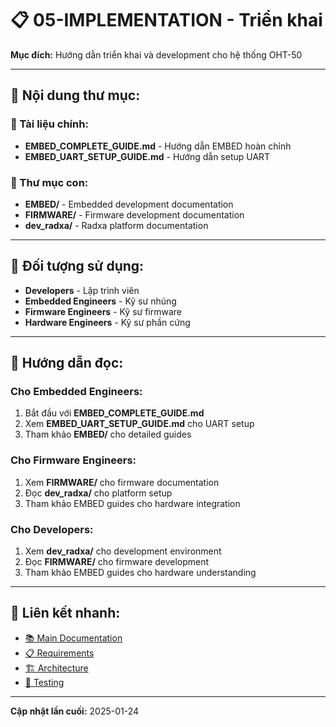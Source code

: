# 📋 05-IMPLEMENTATION - Triển khai

**Mục đích:** Hướng dẫn triển khai và development cho hệ thống OHT-50

---

## 📁 **Nội dung thư mục:**

### **📄 Tài liệu chính:**
- **EMBED_COMPLETE_GUIDE.md** - Hướng dẫn EMBED hoàn chỉnh
- **EMBED_UART_SETUP_GUIDE.md** - Hướng dẫn setup UART

### **📄 Thư mục con:**
- **EMBED/** - Embedded development documentation
- **FIRMWARE/** - Firmware development documentation
- **dev_radxa/** - Radxa platform documentation

---

## 🎯 **Đối tượng sử dụng:**
- **Developers** - Lập trình viên
- **Embedded Engineers** - Kỹ sư nhúng
- **Firmware Engineers** - Kỹ sư firmware
- **Hardware Engineers** - Kỹ sư phần cứng

---

## 📖 **Hướng dẫn đọc:**

### **Cho Embedded Engineers:**
1. Bắt đầu với **EMBED_COMPLETE_GUIDE.md**
2. Xem **EMBED_UART_SETUP_GUIDE.md** cho UART setup
3. Tham khảo **EMBED/** cho detailed guides

### **Cho Firmware Engineers:**
1. Xem **FIRMWARE/** cho firmware documentation
2. Đọc **dev_radxa/** cho platform setup
3. Tham khảo EMBED guides cho hardware integration

### **Cho Developers:**
1. Xem **dev_radxa/** cho development environment
2. Đọc **FIRMWARE/** cho firmware development
3. Tham khảo EMBED guides cho hardware understanding

---

## 🔗 **Liên kết nhanh:**
- [📚 Main Documentation](../README.md)
- [📋 Requirements](../02-REQUIREMENTS/)
- [🏗️ Architecture](../03-ARCHITECTURE/)
- [🧪 Testing](../06-TESTING/)

---

**Cập nhật lần cuối:** 2025-01-24
